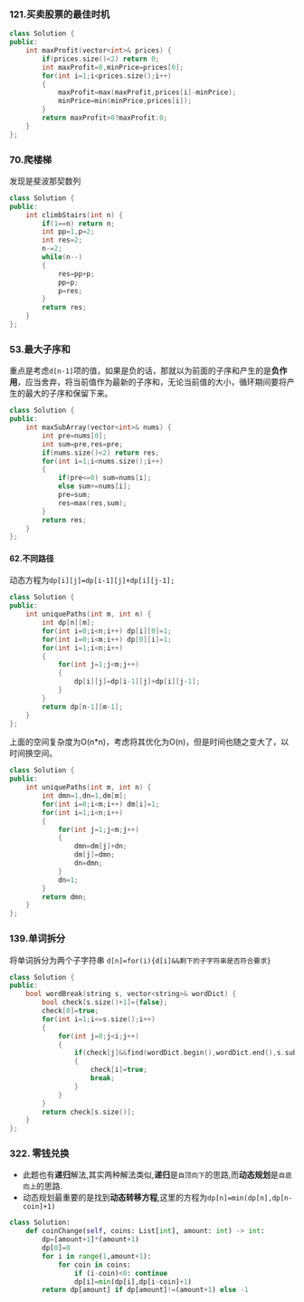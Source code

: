 ### 121.买卖股票的最佳时机
```cpp
class Solution {
public:
    int maxProfit(vector<int>& prices) {
        if(prices.size()<2) return 0;
        int maxProfit=0,minPrice=prices[0];
        for(int i=1;i<prices.size();i++)
        {
            maxProfit=max(maxProfit,prices[i]-minPrice);
            minPrice=min(minPrice,prices[i]);
        }
        return maxProfit>0?maxProfit:0;
    }
};
```
### 70.爬楼梯
发现是斐波那契数列
```cpp
class Solution {
public:
    int climbStairs(int n) {
        if(1==n) return n;
        int pp=1,p=2;
        int res=2;
        n-=2;
        while(n--)
        {
            res=pp+p;
            pp=p;
            p=res;
        }
        return res;
    }
};
```
### 53.最大子序和
重点是考虑`d[n-1]`项的值，如果是负的话，那就以为前面的子序和产生的是**负作用**，应当舍弃，将当前值作为最新的子序和，无论当前值的大小，循环期间要将产生的最大的子序和保留下来。
```cpp
class Solution {
public:
    int maxSubArray(vector<int>& nums) {
        int pre=nums[0];
        int sum=pre,res=pre;
        if(nums.size()<2) return res;
        for(int i=1;i<nums.size();i++)
        {
            if(pre<=0) sum=nums[i];
            else sum+=nums[i];
            pre=sum;
            res=max(res,sum);
        }
        return res;
    }
};
```
####    62.不同路径
动态方程为`dp[i][j]=dp[i-1][j]+dp[i][j-1];`
```cpp
class Solution {
public:
    int uniquePaths(int m, int n) {
        int dp[n][m];
        for(int i=0;i<n;i++) dp[i][0]=1;
        for(int i=0;i<m;i++) dp[0][i]=1;
        for(int i=1;i<n;i++)
        {
            for(int j=1;j<m;j++)
            {
                dp[i][j]=dp[i-1][j]+dp[i][j-1];
            }
        }
        return dp[n-1][m-1];
    }
};
```
上面的空间复杂度为O(n*n)，考虑将其优化为O(n)，但是时间也随之变大了，以时间换空间。
```cpp
class Solution {
public:
    int uniquePaths(int m, int n) {
        int dmn=1,dn=1,dm[m];
        for(int i=0;i<m;i++) dm[i]=1;
        for(int i=1;i<n;i++)
        {
            for(int j=1;j<m;j++)
            {
                dmn=dm[j]+dn;
                dm[j]=dmn;
                dn=dmn;
            }
            dn=1;
        }
        return dmn;
    }
};
```
### 139.单词拆分
将单词拆分为两个子字符串
`d[n]=for(i){d[i]&&剩下的子字符串是否符合要求}`
```cpp
class Solution {
public:
    bool wordBreak(string s, vector<string>& wordDict) {
        bool check[s.size()+1]={false};
        check[0]=true;
        for(int i=1;i<=s.size();i++)
        {
            for(int j=0;j<i;j++)
            {
                if(check[j]&&find(wordDict.begin(),wordDict.end(),s.substr(j,i-j))!=wordDict.end())
                {
                    check[i]=true;
                    break;
                }
            }
        }
        return check[s.size()];
    }
};
```
### 322. 零钱兑换
*   此题也有**递归**解法,其实两种解法类似,**递归**是`自顶向下`的思路,而**动态规划**是`自底向上`的思路.
*   动态规划最重要的是找到**动态转移方程**,这里的方程为`dp[n]=min(dp[n],dp[n-coin]+1)`
```py
class Solution:
    def coinChange(self, coins: List[int], amount: int) -> int:
        dp=[amount+1]*(amount+1)
        dp[0]=0
        for i in range(1,amount+1):
            for coin in coins:
                if (i-coin)<0: continue
                dp[i]=min(dp[i],dp[i-coin]+1)
        return dp[amount] if dp[amount]!=(amount+1) else -1
```